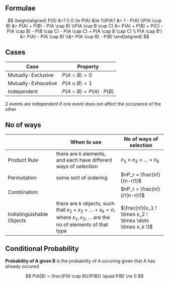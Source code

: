 ## Formulae

$$
\begin{aligned}
P(S) &=1 \\ 
0 \le P(A) &\le 1\\P(A') &= 1 - P(A) \\P(A \cup B) &= P(A) + P(B) - P(A \cap B) \\P(A \cup B \cup C) &= P(A) + P(B) + P(C) - P(A \cap B) - P(B \cap C) - P(A \cap C) + P(A \cap B \cap C) \\
P(A \cap B') &= P(A) - P(A \cap B) \\&= P(A \cup B) - P(B)
\end{aligned}
$$

## Cases

| Case                | Property                        |
| ------------------- | ------------------------------- |
| Mutually-Exclusive  | $P(A \cap B) = 0$               |
| Mutually-Exhaustive | $P(A \cup B) = 1$               |
| Independent         | $P(A \cap B) = P(A) \cdot P(B)$ |

2 events are independent if one event does not affect the occurance of the other

## No of ways

|                           | When to use                                                  | No of ways of selection                                   |
| ------------------------- | ------------------------------------------------------------ | --------------------------------------------------------- |
| Product Rule              | there are $k$ elements, and each have different ways of selection | $n_1 \times n_2 \times \dots \times n_k$                  |
| Permutation               | some sort of ordering                                        | $nP_r = \frac{n!}{(n-r)!}$                                |
| Combination               |                                                              | $nP_r = \frac{n!}{r!(n-r)!}$                              |
| Indistinguishable Objects | there are $k$ objects, such that $x_1 + x_2 + \dots + x_k = n$, where $x_1, x_2, \dots$ are the no of elements of that type | $\frac{n!}{x_1 ! \times x_2 ! \times \dots \times x_k !}$ |

## Conditional Probability

**Probability of A given B** is the probability of A occuring given that A has already occured

$$
P(A|B) = \frac{P(A \cap B)}{P(B)} \quad P(B) \ne 0
$$
